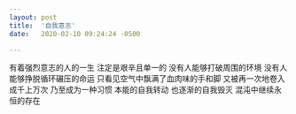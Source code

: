 ```yaml
---
layout: post
title:  '自我意志'
date:   2020-02-10 09:24:24 -0500

---
```


有着强烈意志的人的一生
注定是艰辛且单一的
没有人能够打破周围的环境
没有人能够挣脱循环碾压的命运
只看见空气中飘满了血肉味的手和脚
又被再一次地卷入
成千上万次
乃至成为一种习惯
本能的自我转动
也逐渐的自我毁灭
混沌中继续永恒的存在
